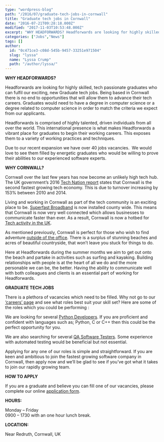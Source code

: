 ```yaml
---
type: "wordpress-blog"
path: "/2016/07/graduate-tech-jobs-in-cornwall"
title: "Graduate tech jobs in Cornwall"
date: "2016-07-21T09:28:18.000Z"
modified: "2017-11-03T10:53:48.000Z"
excerpt: "WHY HEADFORWARDS? Headforwards are looking for highly skilled, tech passionate graduates who can fulfil our exciting, new Graduate tech jobs. Being based in Cornwall there is no end to opportunities that will allow them to advance their tech careers. Graduates would need to have a degree in computer science or a degree related to computer …"
categories: ["Jobs","News"]
tags: []
author:
  id: "0c471ce3-c08d-545b-9457-33251e971504"
  slug: "lyssa"
  name: "Lyssa Crump"
  path: "/author/lyssa/"
---
```

**WHY HEADFORWARDS?**

Headforwards are looking for highly skilled, tech passionate graduates who can fulfil our exciting, new Graduate tech jobs. Being based in Cornwall there is no end to opportunities that will allow them to advance their tech careers. Graduates would need to have a degree in computer science or a degree related to computer science in order to match the criteria we expect from our applicants.

Headforwards is comprised of highly talented, driven individuals from all over the world. This international presence is what makes Headforwards a vibrant place for graduates to begin their working careers. This exposes them to a variety of working practices and techniques.

Due to our recent expansion we have over 40 jobs vacancies.  We would love to see them filled by energetic graduates who would be willing to prove their abilities to our experienced software experts.

**WHY CORNWALL?**

Cornwall over the last few years has now become an unlikely high tech hub. The UK government’s 2016 [Tech Nation report](http://www.techcityuk.com/wp-content/uploads/2016/02/Tech-Nation-2016_FINAL-ONLINE-1.pdf) states that Cornwall is the second fastest growing tech economy. This is due to turnover increasing by 153% between 2010 and 2014.

Living and working in Cornwall as part of the tech community is an exciting place to be. [Superfast Broadband](https://www.cornwall.gov.uk/council-and-democracy/council-news-room/media-releases/news-from-2015/news-from-june-2015/new-multi-million-pound-deal-will-make-superfast-broadband-available-to-thousands-more-cornish-homes-and-businesses/) is now installed county wide. This means that Cornwall is now very well connected which allows businesses to communicate faster than ever. As a result, Cornwall is now a hotbed for [Tech activity in the UK](http://www.investincornwall.com/key-sectors/tech-and-creative/).

As mentioned previously, Cornwall is perfect for those who wish to find adventure [outside of the office](http://www.cornwalls.co.uk/top_ten). There is a surplus of stunning beaches and acres of beautiful countryside, that won’t leave you stuck for things to do.

Here at Headforwards during the summer months we aim to get out onto the beach and partake in activities such as surfing and kayaking. Building relationships with people is at the heart of all we do and the more personable we can be, the better. Having the ability to communicate well with both colleagues and clients is an essential part of working for Headforwards.

**GRADUATE TECH JOBS**

There is a plethora of vacancies which need to be filled. Why not go to our [‘careers’ page](https://www.headforwards.com/careers/) and see what roles best suit your skill set? Here are some of the roles which you could be performing :

We are looking for several [Python Developers](https://www.headforwards.com/python-developer/). If you are proficient and confident with languages such as; Python, C or C++ then this could be the perfect opportunity for you.

We are also searching for several [QA Software Testers](https://www.headforwards.com/qa-software-testers/). Some experience with automated testing would be beneficial but not essential.

Applying for any one of our roles is simple and straightforward. If you are keen and ambitious to join the fastest growing software company in Cornwall, then apply now and we’ll be glad to see if you’ve got what it takes to join our rapidly growing team.

**HOW TO APPLY**

If you are a graduate and believe you can fill one of our vacancies, please complete our online [application form](https://www.headforwards.com/careers/application-form/).

**HOURS:**

Monday – Friday  
0900 – 1730 with an one hour lunch break.

**LOCATION:**

Near Redruth, Cornwall, UK
